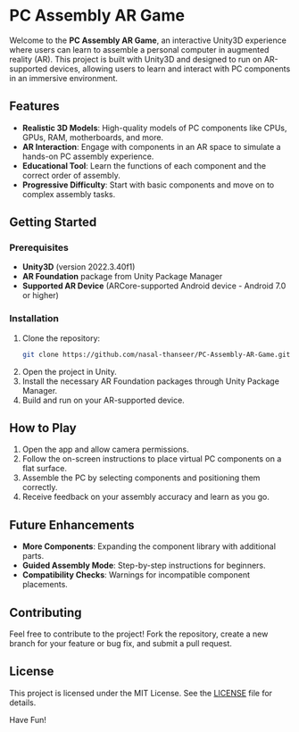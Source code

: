 # PC Assembly AR Game

Welcome to the **PC Assembly AR Game**, an interactive Unity3D experience where users can learn to assemble a personal computer in augmented reality (AR). This project is built with Unity3D and designed to run on AR-supported devices, allowing users to learn and interact with PC components in an immersive environment.

## Features

- **Realistic 3D Models**: High-quality models of PC components like CPUs, GPUs, RAM, motherboards, and more.
- **AR Interaction**: Engage with components in an AR space to simulate a hands-on PC assembly experience.
- **Educational Tool**: Learn the functions of each component and the correct order of assembly.
- **Progressive Difficulty**: Start with basic components and move on to complex assembly tasks.

## Getting Started

### Prerequisites

- **Unity3D** (version 2022.3.40f1)
- **AR Foundation** package from Unity Package Manager
- **Supported AR Device** (ARCore-supported Android device - Android 7.0 or higher)

### Installation

1. Clone the repository:
   ```bash
   git clone https://github.com/nasal-thanseer/PC-Assembly-AR-Game.git
   ```
2. Open the project in Unity.
3. Install the necessary AR Foundation packages through Unity Package Manager.
4. Build and run on your AR-supported device.

## How to Play

1. Open the app and allow camera permissions.
2. Follow the on-screen instructions to place virtual PC components on a flat surface.
3. Assemble the PC by selecting components and positioning them correctly.
4. Receive feedback on your assembly accuracy and learn as you go.

## Future Enhancements

- **More Components**: Expanding the component library with additional parts.
- **Guided Assembly Mode**: Step-by-step instructions for beginners.
- **Compatibility Checks**: Warnings for incompatible component placements.

## Contributing

Feel free to contribute to the project! Fork the repository, create a new branch for your feature or bug fix, and submit a pull request. 

## License

This project is licensed under the MIT License. See the [LICENSE](LICENSE) file for details.

Have Fun!


